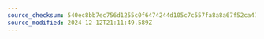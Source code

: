 ```yaml
---
source_checksum: 540ec8bb7ec756d1255c0f6474244d105c7c557fa8a8a67f52ca47f12c212727
source_modified: 2024-12-12T21:11:49.589Z
---
```


